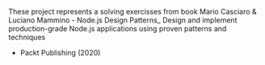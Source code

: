 These project  represents a solving exercisses from 
book Mario Casciaro & Luciano Mammino - Node.js Design Patterns_ Design 
and implement production-grade Node.js applications using proven patterns and techniques
- Packt Publishing (2020)
